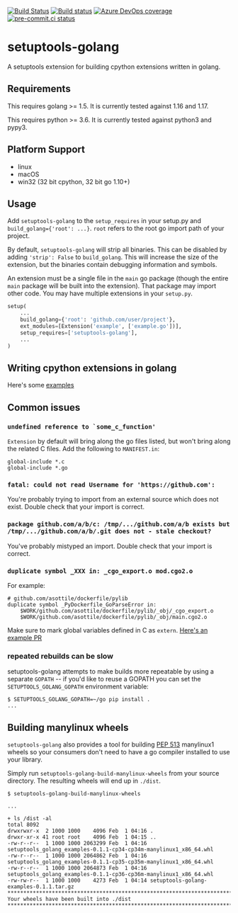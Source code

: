 [![Build Status](https://dev.azure.com/asottile/asottile/_apis/build/status/asottile.setuptools-golang?branchName=master)](https://dev.azure.com/asottile/asottile/_build/latest?definitionId=52&branchName=master)
[![Build status](https://ci.appveyor.com/api/projects/status/j4i2pc4o7pby3wdn/branch/master?svg=true)](https://ci.appveyor.com/project/asottile/setuptools-golang/branch/master)
[![Azure DevOps coverage](https://img.shields.io/azure-devops/coverage/asottile/asottile/52/master.svg)](https://dev.azure.com/asottile/asottile/_build/latest?definitionId=52&branchName=master)
[![pre-commit.ci status](https://results.pre-commit.ci/badge/github/asottile/setuptools-golang/master.svg)](https://results.pre-commit.ci/latest/github/asottile/setuptools-golang/master)

setuptools-golang
=================

A setuptools extension for building cpython extensions written in golang.

## Requirements

This requires golang >= 1.5.  It is currently tested against 1.16 and 1.17.

This requires python >= 3.6.  It is currently tested against python3 and pypy3.

## Platform Support

- linux
- macOS
- win32 (32 bit cpython, 32 bit go 1.10+)

## Usage

Add `setuptools-golang` to the `setup_requires` in your setup.py and
`build_golang={'root': ...}`.  `root` refers to the root go import path of
your project.

By default, `setuptools-golang` will strip all binaries. This can be disabled
by adding `'strip': False` to `build_golang`. This will increase the size of
the extension, but the binaries contain debugging information and symbols.


An extension must be a single file in the `main` go package (though the entire
`main` package will be built into the extension).  That package may import
other code.
You may have multiple extensions in your `setup.py`.

```python
setup(
    ...
    build_golang={'root': 'github.com/user/project'},
    ext_modules=[Extension('example', ['example.go'])],
    setup_requires=['setuptools-golang'],
    ...
)
```

## Writing cpython extensions in golang

Here's some [examples](https://github.com/asottile/setuptools-golang-examples)

## Common issues

### ```undefined reference to `some_c_function'```

`Extension` by default will bring along the go files listed, but won't bring
along the related C files.  Add the following to `MANIFEST.in`:

```
global-include *.c
global-include *.go
```

### `fatal: could not read Username for 'https://github.com':`

You're probably trying to import from an external source which does not exist.
Double check that your import is correct.


### `package github.com/a/b/c: /tmp/.../github.com/a/b exists but /tmp/.../github.com/a/b/.git does not - stale checkout?`

You've probably mistyped an import.  Double check that your import is correct.

### `duplicate symbol _XXX in: _cgo_export.o mod.cgo2.o`

For example:
```
# github.com/asottile/dockerfile/pylib
duplicate symbol _PyDockerfile_GoParseError in:
    $WORK/github.com/asottile/dockerfile/pylib/_obj/_cgo_export.o
    $WORK/github.com/asottile/dockerfile/pylib/_obj/main.cgo2.o
```

Make sure to mark global variables defined in C as `extern`.
[Here's an example PR](https://github.com/asottile/dockerfile/pull/8)

### repeated rebuilds can be slow

setuptools-golang attempts to make builds more repeatable by using a separate
`GOPATH` -- if you'd like to reuse a GOPATH you can set the
`SETUPTOOLS_GOLANG_GOPATH` environment variable:

```console
$ SETUPTOOLS_GOLANG_GOPATH=~/go pip install .
...
```

## Building manylinux wheels

`setuptools-golang` also provides a tool for building
[PEP 513](https://www.python.org/dev/peps/pep-0513/) manylinux1 wheels so your
consumers don't need to have a go compiler installed to use your library.

Simply run `setuptools-golang-build-manylinux-wheels` from your source
directory.  The resulting wheels will end up in `./dist`.

```
$ setuptools-golang-build-manylinux-wheels

...

+ ls /dist -al
total 8092
drwxrwxr-x  2 1000 1000    4096 Feb  1 04:16 .
drwxr-xr-x 41 root root    4096 Feb  1 04:15 ..
-rw-r--r--  1 1000 1000 2063299 Feb  1 04:16 setuptools_golang_examples-0.1.1-cp34-cp34m-manylinux1_x86_64.whl
-rw-r--r--  1 1000 1000 2064862 Feb  1 04:16 setuptools_golang_examples-0.1.1-cp35-cp35m-manylinux1_x86_64.whl
-rw-r--r--  1 1000 1000 2064873 Feb  1 04:16 setuptools_golang_examples-0.1.1-cp36-cp36m-manylinux1_x86_64.whl
-rw-rw-r--  1 1000 1000    4273 Feb  1 04:14 setuptools-golang-examples-0.1.1.tar.gz
*******************************************************************************
Your wheels have been built into ./dist
*******************************************************************************
```
